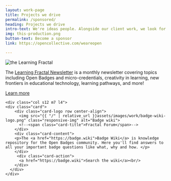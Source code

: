 ```yaml
---
layout: work-page
title: Projects we drive
permalink: /sponsored/
heading: Projects we drive
intro-text: We're ideas people. Alongside our client work, we look for sponsorship and try to help the communities we're involved in with initiatives like...
img: this-production.png
button-text: Become a sponsor
link: https://opencollective.com/weareopen

---
```

<div class="row">
    <div class="col s12 m7 l4">
      <div class="card">
        <div class="card-logo row center-align">
          <img src="{{ "/" | relative_url }}assets/images/learning-fractal-logo.png" class="responsive-img" alt="the Learning Fractal">
          <!--<span class="card-title">the Learning Fractal</span>-->
        </div>
        <div class="card-content">
          <p>The <a href="{{ "/" | relative_url }}newsletter">Learning Fractal Newsletter</a> is a monthly newsletter covering topics including Open Badges and micro-credentials, creativity in learning, new frontiers in educational technology, learning pathways, and more!</p>
        </div>
         <div class="card-action">
          <a href="{{ "/" | relative_url }}newsletter">Learn more</a><br/>
        </div>
      </div>
     </div>
     
    <div class="col s12 m7 l4">
	<div class="card">
        <div class="card-logo row center-align">
          <img src="{{ "/" | relative_url }}assets/images/work/badge-wiki-logo.png" class="responsive-img" alt="Badge wiki">
          <!--<span class="card-title">Fractal Forum</span>-->
        </div>
        <div class="card-content">
		<p>The <a href="https://badge.wiki">Badge Wiki</a> is knowledge repository for the Open Badges community. Here you'll find answers to all your important badge questions like what, why and how. </p>
        </div>
         <div class="card-action">
          <a href="https://badge.wiki">Search the wiki</a><br/>
        </div>
      </div>	    
    </div>	
</div>